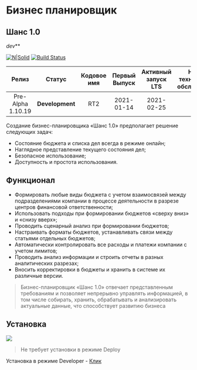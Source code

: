 # Бизнес планировщик
## Шанс 1.0

*dev***

[![N|Solid](https://d25lcipzij17d.cloudfront.net/badge.svg?id=js&type=6&v=0.63.4&x2=0
)](https://nodejs.org/en/) [![Build Status](https://travis-ci.org/joemccann/dillinger.svg?branch=master)](https://github.com/Andrei0903/sh/releases)


| Релиз  | Статус              | Кодовое имя    | Первый Выпуск | Активный запуск LTS | Начало технического обслуживания 
:--:     | :---:               | :---:       | :---:          | :---:            | :---:   
| Pre-Alpha 1.10.19 | **Development**     | RT2 | 2021-01-14|2021-02-25 | -|

Создание бизнес-планировщика «Шанс 1.0» предполагает решение следующих задач:

- Состояние бюджета и списка дел всегда в режиме онлайн;
- Наглядное представление текущего состояния дел;
- Безопасное использование;
- Доступность и простота использования. 

## Функционал 

- Формировать любые виды бюджета с учетом взаимосвязей между
подразделениями компании в процессе деятельности в разрезе центров финансовой
ответственности;
- Использовать подходы при формировании бюджетов «сверху вниз» и «снизу
вверх»;
- Проводить сценарный анализ при формировании бюджетов;
- Настраивать форматы бюджетов, устанавливать связи между статьями отдельных
бюджетов;
- Автоматически контролировать все расходы и платежи компании с учетом
лимитов;
- Проводить анализ информации и строить отчеты в разных аналитических
разрезах;
- Вносить корректировки в бюджеты и хранить в системе их различные версии.

> Бизнес-планировщик «Шанс 1.0» отвечает представленным требованиям и
позволяет непрерывно управлять информацией, в том числе собирать, хранить,
обрабатывать и анализировать актуальные данные, что способствует развитию бизнеса


## Установка

![](https://img.icons8.com/fluent/344/insert.png)

> Не требует установки в режиме Deploy

Установка в режиме Developer - [Клик](https://github.com/Andrei0903/sh/tree/main/sh)
